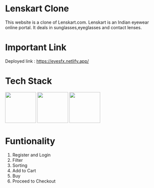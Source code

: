 # Lenskart Clone 
This website is a clone of Lenskart.com.
Lenskart is an Indian eyewear online portal. It deals in sunglasses,eyeglasses and contact lenses. 

# Important Link
Deployed link : https://eyesfx.netlify.app/

# Tech Stack

<img src="https://cdn.jsdelivr.net/npm/programming-languages-logos/src/javascript/javascript.png" height="100"> <img src="https://cdn.jsdelivr.net/gh/devicons/devicon/icons/html5/html5-original.svg" height="100"/> <img src="https://cdn.jsdelivr.net/gh/devicons/devicon/icons/css3/css3-original.svg" height="100"/>
          
            
                        
# Funtionality 
1. Register and Login
2. Filter
3. Sorting
4. Add to Cart
5. Buy
6. Proceed to Checkout
          
          
